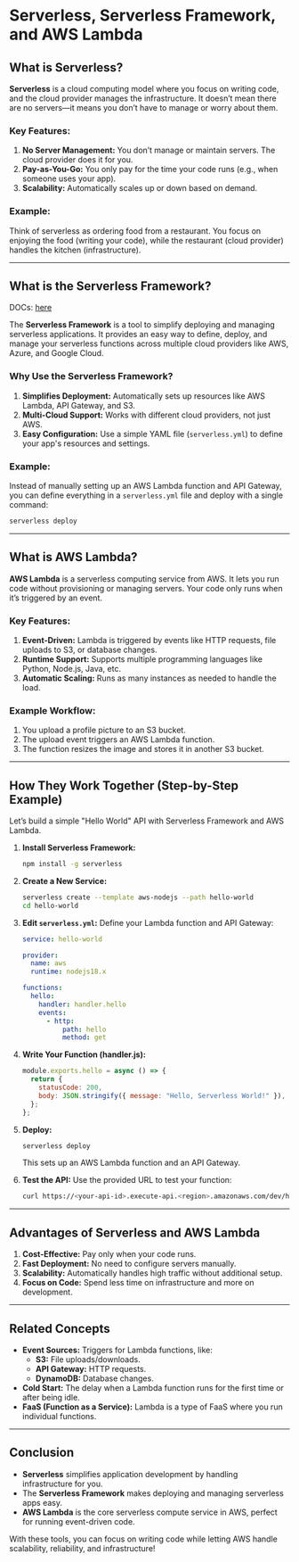 # Serverless, Serverless Framework, and AWS Lambda

## What is Serverless?

**Serverless** is a cloud computing model where you focus on writing code, and the cloud provider manages the infrastructure. It doesn’t mean there are no servers—it means you don’t have to manage or worry about them.

### Key Features:
1. **No Server Management:** You don’t manage or maintain servers. The cloud provider does it for you.
2. **Pay-as-You-Go:** You only pay for the time your code runs (e.g., when someone uses your app).
3. **Scalability:** Automatically scales up or down based on demand.

### Example:
Think of serverless as ordering food from a restaurant. You focus on enjoying the food (writing your code), while the restaurant (cloud provider) handles the kitchen (infrastructure).

---

## What is the Serverless Framework?

DOCs: [here](https://www.serverless.com/framework/docs)

The **Serverless Framework** is a tool to simplify deploying and managing serverless applications. It provides an easy way to define, deploy, and manage your serverless functions across multiple cloud providers like AWS, Azure, and Google Cloud.

### Why Use the Serverless Framework?
1. **Simplifies Deployment:** Automatically sets up resources like AWS Lambda, API Gateway, and S3.
2. **Multi-Cloud Support:** Works with different cloud providers, not just AWS.
3. **Easy Configuration:** Use a simple YAML file (`serverless.yml`) to define your app's resources and settings.

### Example:
Instead of manually setting up an AWS Lambda function and API Gateway, you can define everything in a `serverless.yml` file and deploy with a single command:  
```bash
serverless deploy
```

---

## What is AWS Lambda?

**AWS Lambda** is a serverless computing service from AWS. It lets you run code without provisioning or managing servers. Your code only runs when it’s triggered by an event.

### Key Features:
1. **Event-Driven:** Lambda is triggered by events like HTTP requests, file uploads to S3, or database changes.
2. **Runtime Support:** Supports multiple programming languages like Python, Node.js, Java, etc.
3. **Automatic Scaling:** Runs as many instances as needed to handle the load.

### Example Workflow:
1. You upload a profile picture to an S3 bucket.
2. The upload event triggers an AWS Lambda function.
3. The function resizes the image and stores it in another S3 bucket.

---

## How They Work Together (Step-by-Step Example)

Let’s build a simple "Hello World" API with Serverless Framework and AWS Lambda.

1. **Install Serverless Framework:**
   ```bash
   npm install -g serverless
   ```

2. **Create a New Service:**
   ```bash
   serverless create --template aws-nodejs --path hello-world
   cd hello-world
   ```

3. **Edit `serverless.yml`:**
   Define your Lambda function and API Gateway:
   ```yaml
   service: hello-world

   provider:
     name: aws
     runtime: nodejs18.x

   functions:
     hello:
       handler: handler.hello
       events:
         - http:
             path: hello
             method: get
   ```

4. **Write Your Function (handler.js):**
   ```javascript
   module.exports.hello = async () => {
     return {
       statusCode: 200,
       body: JSON.stringify({ message: "Hello, Serverless World!" }),
     };
   };
   ```

5. **Deploy:**
   ```bash
   serverless deploy
   ```
   This sets up an AWS Lambda function and an API Gateway.

6. **Test the API:**
   Use the provided URL to test your function:
   ```bash
   curl https://<your-api-id>.execute-api.<region>.amazonaws.com/dev/hello
   ```

---

## Advantages of Serverless and AWS Lambda
1. **Cost-Effective:** Pay only when your code runs.
2. **Fast Deployment:** No need to configure servers manually.
3. **Scalability:** Automatically handles high traffic without additional setup.
4. **Focus on Code:** Spend less time on infrastructure and more on development.

---

## Related Concepts
- **Event Sources:** Triggers for Lambda functions, like:
  - **S3:** File uploads/downloads.
  - **API Gateway:** HTTP requests.
  - **DynamoDB:** Database changes.
- **Cold Start:** The delay when a Lambda function runs for the first time or after being idle.
- **FaaS (Function as a Service):** Lambda is a type of FaaS where you run individual functions.

---

## Conclusion

- **Serverless** simplifies application development by handling infrastructure for you.
- The **Serverless Framework** makes deploying and managing serverless apps easy.
- **AWS Lambda** is the core serverless compute service in AWS, perfect for running event-driven code.

With these tools, you can focus on writing code while letting AWS handle scalability, reliability, and infrastructure!